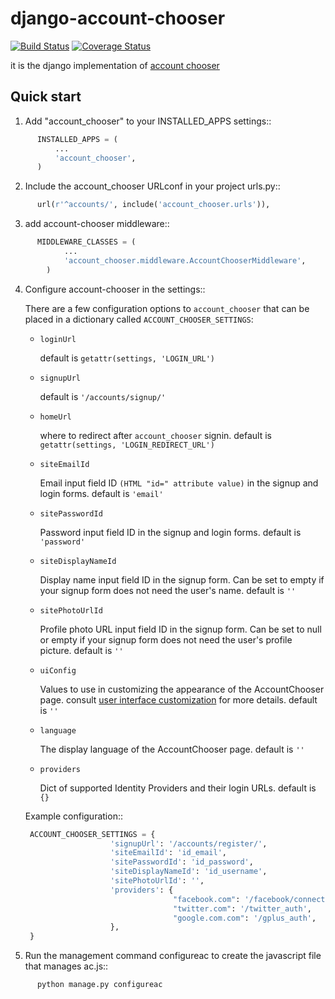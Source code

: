 django-account-chooser
======================
[![Build Status](https://travis-ci.org/myaser/django-account-chooser.png)](https://travis-ci.org/myaser/django-account-chooser)
[![Coverage Status](https://coveralls.io/repos/myaser/django-account-chooser/badge.png?branch=master)](https://coveralls.io/r/myaser/django-account-chooser)


it is the django implementation of [account chooser](https://coveralls.io/r/myaser/django-account-chooser)


Quick start
-----------

1. Add "account_chooser" to your INSTALLED_APPS settings::

```python
      INSTALLED_APPS = (
          ...
          'account_chooser',
      )
```
2. Include the account_chooser URLconf in your project urls.py::

```python
      url(r'^accounts/', include('account_chooser.urls')),
```
3. add account-chooser middleware::

```python
      MIDDLEWARE_CLASSES = (
            ...
            'account_chooser.middleware.AccountChooserMiddleware',
        )
```
4. Configure account-chooser in the settings::

    There are a few configuration options to ``account_chooser`` that
    can be placed in a dictionary called ``ACCOUNT_CHOOSER_SETTINGS``:
   * ``loginUrl``

     default is ``getattr(settings, 'LOGIN_URL')``
   * ``signupUrl``

     default is ``'/accounts/signup/'``
   * ``homeUrl``

     where to redirect after ``account_chooser`` signin.
     default is ``getattr(settings, 'LOGIN_REDIRECT_URL')``
   * ``siteEmailId``

     Email input field ID ``(HTML "id=" attribute value)`` in the signup and login forms.
     default is ``'email'``
   * ``sitePasswordId``

     Password input field ID in the signup and login forms.
     default is ``'password'``
   * ``siteDisplayNameId``

     Display name input field ID in the signup form. Can be set to empty if your signup form does not need the user's name.
     default is ``''``
   * ``sitePhotoUrlId``

     Profile photo URL input field ID in the signup form. Can be set to null or empty if your signup form does not need the user's profile picture.
default is ``''``
   * ``uiConfig``

     Values to use in customizing the appearance of the AccountChooser page. consult [user interface customization](http://accountchooser.net/developers/api) for more details.
     default is ``''``
   * ``language``

     The display language of the AccountChooser page.
     default is ``''``
   * ``providers``

     Dict of supported Identity Providers and their login URLs.
     default is ``{}``

   Example configuration::

     ```python
      ACCOUNT_CHOOSER_SETTINGS = {
                        'signupUrl': '/accounts/register/',
                        'siteEmailId': 'id_email',
                        'sitePasswordId': 'id_password',
                        'siteDisplayNameId': 'id_username',
                        'sitePhotoUrlId': '',
                        'providers': {
                                      "facebook.com": '/facebook/connect',
                                      "twitter.com": '/twitter_auth',
                                      "google.com.com": '/gplus_auth',
                        },
      }
     ```

5. Run the management command configureac to create the javascript file that manages ac.js::

```
      python manage.py configureac
```

